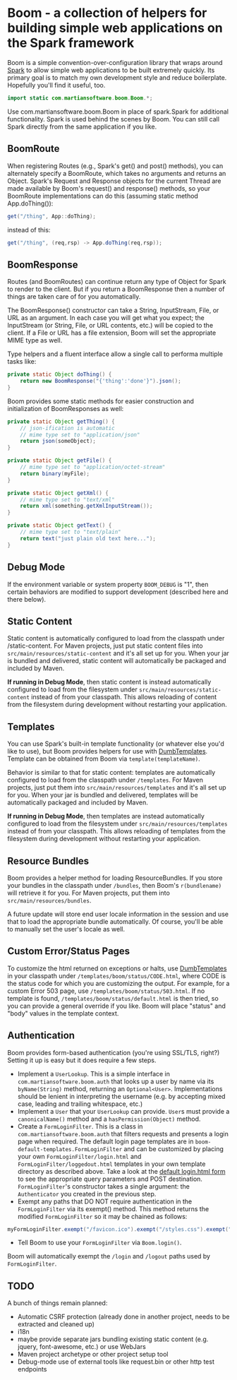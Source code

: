# Boom - a collection of helpers for building simple web applications on the Spark framework

Boom is a simple convention-over-configuration library that wraps around [Spark](http://sparkjava.com) to allow simple web applications to be built extremely quickly.  Its primary goal is to match my own development style and reduce boilerplate.  Hopefully you'll find it useful, too.

```java
import static com.martiansoftware.boom.Boom.*;
```
Use com.martiansoftware.boom.Boom in place of spark.Spark for additional functionality.  Spark is used behind the scenes by Boom.  You can still call Spark directly from the same application if you like.



## BoomRoute

When registering Routes (e.g., Spark's get() and post() methods), you can alternately specify a BoomRoute, which takes no arguments and returns an Object.  Spark's Request and Response objects for the current Thread are made available by Boom's request() and response() methods, so your BoomRoute implementations can do this (assuming static method App.doThing()):

```java
get("/thing", App::doThing);
```

instead of this:
```java
get("/thing", (req,rsp) -> App.doThing(req,rsp));
```

## BoomResponse

Routes (and BoomRoutes) can continue return any type of Object for Spark to render to the client.  But if you return a BoomResponse then a number of things are taken care of for you automatically.

The BoomResponse() constructor can take a String, InputStream, File, or URL as an argument.  In each case you will get what you expect; the InputStream (or String, File, or URL contents, etc.) will be copied to the client.  If a File or URL has a file extension, Boom will set the appropriate MIME type as well.

Type helpers and a fluent interface allow a single call to performa multiple tasks like:
```java
private static Object doThing() {
	return new BoomResponse("{'thing':'done'}").json();
}
```

Boom provides some static methods for easier construction and initialization of BoomResponses as well:
```java
private static Object getThing() {
	// json-ification is automatic
	// mime type set to "application/json"
	return json(someObject);
}
```

```java
private static Object getFile() {
	// mime type set to "application/octet-stream"
	return binary(myFile);
}
```

```java
private static Object getXml() {
	// mime type set to "text/xml"
	return xml(something.getXmlInputStream());
}
```

```java
private static Object getText() {
	// mime type set to "text/plain"
	return text("just plain old text here...");
}
```

## Debug Mode

If the environment variable or system property `BOOM_DEBUG` is "1", then certain behaviors are modified to support development (described here and there below).

## Static Content

Static content is automatically configured to load from the classpath under /static-content.  For Maven projects, just put static content files into `src/main/resources/static-content` and it's all set up for you.  When your jar is bundled and delivered, static content will automatically be packaged and included by Maven.

**If running in Debug Mode**, then static content is instead automatically configured to load from the filesystem under `src/main/resources/static-content` instead of from your classpath.  This allows reloading of content from the filesystem during development without restarting your application.

## Templates

You can use Spark's built-in template functionality (or whatever else you'd like to use), but Boom provides helpers for use with [DumbTemplates](https://github.com/martylamb/dumbtemplates).  Template can be obtained from Boom via `template(templateName)`.

Behavior is similar to that for static content: templates are automatically configured to load from the classpath under `/templates`.  For Maven projects, just put them into `src/main/resources/templates` and it's all set up for you.  When your jar is bundled and delivered, templates will be automatically packaged and included by Maven.

**If running in Debug Mode**, then templates are instead automatically configured to load from the filesystem under `src/main/resources/templates` instead of from your classpath.  This allows reloading of templates from the filesystem during development without restarting your application.

## Resource Bundles

Boom provides a helper method for loading ResourceBundles.  If you store your bundles in the classpath under `/bundles`, then Boom's `r(bundlename)` will retrieve it for you.  For Maven projects, put them into `src/main/resources/bundles`.

A future update will store end user locale information in the session and use that to load the appropriate bundle automatically.  Of course, you'll be able to manually set the user's locale as well.

## Custom Error/Status Pages

To customize the html returned on exceptions or halts, use [DumbTemplates](https://github.com/martylamb/dumbtemplates) in your classpath under `/templates/boom/status/CODE.html`, where CODE is the status code for which you are customizing the output.  For example, for a custom Error 503 page, use `/templates/boom/status/503.html`.  If no template is found, `/templates/boom/status/default.html` is then tried, so you can provide a general override if you like.  Boom will place "status" and "body" values in the template context.

## Authentication

Boom provides form-based authentication (you're using SSL/TLS, right?)  Setting it up is easy but it does require a few steps.

  * Implement a `UserLookup`.  This is a simple interface in `com.martiansoftware.boom.auth` that looks up a user by name via its `byName(String)` method, returning an `Optional<User>`.  Implementations should be lenient in interpreting the username (e.g. by accepting mixed case, leading and trailing whitespace, etc.)
  * Implement a `User` that your `UserLookup` can provide.  `User`s must provide a `canonicalName()` method and a `hasPermission(Object)` method.
  * Create a `FormLoginFilter`.  This is a class in `com.martiansoftware.boom.auth` that filters requests and presents a login page when required.  The default login page templates are in `boom-default-templates.FormLoginFilter` and can be customized by placing your own `FormLoginFilter/login.html` and `FormLoginFilter/loggedout.html` templates in your own template directory as described above.  Take a look at the [default login.html form](https://github.com/martylamb/boom/blob/master/src/main/resources/boom-default-templates/FormAuthFilter/login.html) to see the appropriate query parameters and POST destination.  `FormLoginFilter`'s constructor takes a single argument: the `Authenticator` you created in the previous step.
  * Exempt any paths that DO NOT require authentication in the `FormLoginFilter` via its exempt() method.  This method returns the modified `FormLoginFilter` so it may be chained as follows:
```java
myFormLoginFilter.exempt("/favicon.ico").exempt("/styles.css").exempt("/images/logo.png");
```
  * Tell Boom to use your `FormLoginFilter` via `Boom.login()`.

Boom will automatically exempt the `/login` and `/logout` paths used by `FormLoginFilter`.

## TODO

A bunch of things remain planned:

  * Automatic CSRF protection (already done in another project, needs to be extracted and cleaned up)
  * i18n
  * maybe provide separate jars bundling existing static content (e.g. jquery, font-awesome, etc.) or use WebJars
  * Maven project archetype or other project setup tool
  * Debug-mode use of external tools like request.bin or other http test endpoints
  
